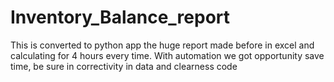 # Inventory_Balance_report
This is converted to python app the huge report made before in excel and calculating for 4 hours every time.
With automation we got opportunity save time, be sure in correctivity in data and clearness code
